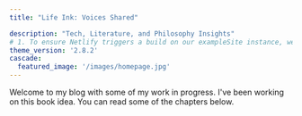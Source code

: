 ```yaml
---
title: "Life Ink: Voices Shared"

description: "Tech, Literature, and Philosophy Insights"
# 1. To ensure Netlify triggers a build on our exampleSite instance, we need to change a file in the exampleSite directory.
theme_version: '2.8.2'
cascade:
  featured_image: '/images/homepage.jpg'
---
```

Welcome to my blog with some of my work in progress. I've been working on this book idea. You can read some of the chapters below.
